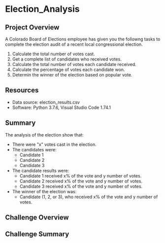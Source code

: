 # Election_Analysis

## Project Overview
A Colorado Board of Elections employee has given you the followng tasks to complete the election audit of a recent local congressional election.

1. Calculate the total number of votes cast.
2. Get a complete list of candidates who received votes.
3. Calculate the total number of votes each candidate received.
4. Calculate the percentage of votes each candidate won.
5. Determin the winner of the election based on popular vote.

## Resources
- Data source: election_results.csv
- Software: Python 3.7.6, Visual Studio Code 1.74.1

## Summary
The analysis of the election show that:
- There were "x" votes cast in the election.
- The candidates were:
  - Candidate 1
  - Candidate 2
  - Candidate 3
- The candidate results were:
  - Candidate 1 received x% of the vote and y number of votes.
  - Candidate 2 received x% of the vote and y number of votes.
  - Candidate 3 received x% of the vote and y number of votes.
- The winner of the election was:
  - Candidate (1, 2, or 3), who received x% of the vote and y number of votes.
  
## Challenge Overview

## Challenge Summary
  
